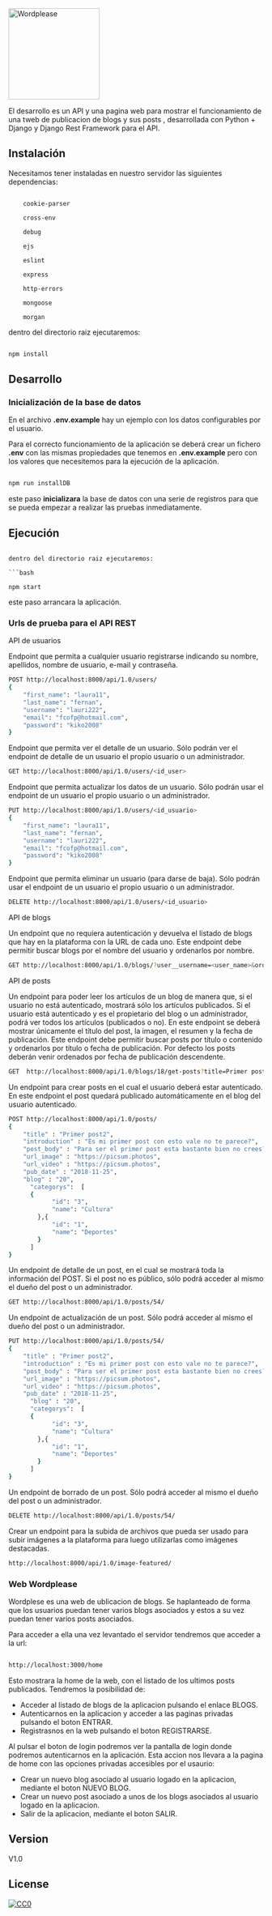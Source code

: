 <img src="https://github.com/kiko2008/wordplease/blob/master/general/static/wordplease.png" height="180" alt="Wordplease" />


El desarrollo es un API y una pagina web para mostrar el funcionamiento de una tweb de publicacion de blogs y sus posts 
, desarrollada con Python + Django y Django Rest Framework para el API.


## Instalación



Necesitamos tener instaladas en nuestro servidor las siguientes dependencias:



```

    cookie-parser

    cross-env

    debug

    ejs

    eslint

    express

    http-errors

    mongoose

    morgan

```

dentro del directorio raiz ejecutaremos:

```bash

npm install

```


## Desarrollo



### Inicialización de la base de datos

En el archivo **.env.example** hay un ejemplo con los datos configurables por el usuario.

Para el correcto funcionamiento de la aplicación se deberá crear un fichero **.env** con las mismas propiedades que tenemos en **.env.example** pero con los valores que necesitemos para la ejecución de la aplicación.



```bash

npm run installDB

```

este paso **inicializara** la base de datos con una serie de registros para que se pueda empezar a realizar las pruebas inmediatamente.

## Ejecución

```

dentro del directorio raiz ejecutaremos:

```bash

npm start

```

este paso arrancara la aplicación.



### Urls de prueba para el API REST


API de usuarios

Endpoint que permita a cualquier usuario registrarse indicando su nombre, apellidos, nombre de usuario, e-mail y contraseña.

```bash
POST http://localhost:8000/api/1.0/users/
{
    "first_name": "laura11",
    "last_name": "fernan",
    "username": "lauri222",
    "email": "fcofp@hotmail.com",
    "password": "kiko2008"
}
```
Endpoint que permita ver el detalle de un usuario. Sólo podrán ver el endpoint de detalle de un usuario el propio usuario o un administrador.

```bash
GET http://localhost:8000/api/1.0/users/<id_user>
```
Endpoint que permita actualizar los datos de un usuario. Sólo podrán usar el endpoint de un usuario el propio usuario o un administrador.
```bash
PUT http://localhost:8000/api/1.0/users/<id_usuario>
{
    "first_name": "laura11",
    "last_name": "fernan",
    "username": "lauri222",
    "email": "fcofp@hotmail.com",
    "password": "kiko2008"
}
```
Endpoint que permita eliminar un usuario (para darse de baja). Sólo podrán usar el endpoint de un usuario el propio usuario o un administrador.
```bash
DELETE http://localhost:8000/api/1.0/users/<id_usuario>
```


API de blogs

Un endpoint que no requiera autenticación y devuelva el listado de blogs que hay en la plataforma con la URL de cada uno. Este endpoint debe permitir buscar blogs por el nombre del usuario y ordenarlos por nombre.
```bash
GET http://localhost:8000/api/1.0/blogs/?user__username=<user_name>&ordering=title
```

API de posts

Un endpoint para poder leer los artículos de un blog de manera que, si el usuario no está autenticado, mostrará sólo los artículos publicados. Si el usuario está autenticado y es el propietario del blog o un administrador, podrá ver todos los artículos (publicados o no). En este endpoint se deberá mostrar únicamente el título del post, la imagen, el resumen y la fecha de publicación. Este endpoint debe permitir buscar posts por título o contenido y ordenarlos por título o fecha de publicación. Por defecto los posts deberán venir ordenados por fecha de publicación descendente.
```bash
GET  http://localhost:8000/api/1.0/blogs/18/get-posts?title=Primer post&ordering=title
```
Un endpoint para crear posts en el cual el usuario deberá estar autenticado. En este endpoint el post quedará publicado automáticamente en el blog del usuario autenticado.
```bash
POST http://localhost:8000/api/1.0/posts/
{
    "title" : "Primer post2",
    "introduction" : "Es mi primer post con esto vale no te parece?",
    "post_body" : "Para ser el primer post esta bastante bien no crees?",
    "url_image" : "https://picsum.photos",
    "url_video" : "https://picsum.photos",
    "pub_date" : "2018-11-25",
  	"blog" : "20",
	  "categorys":  [
      {
		    "id": "3",
		    "name": "Cultura"
	    },{
		    "id": "1",
		    "name": "Deportes"
	    }
	  ]	
}
```
Un endpoint de detalle de un post, en el cual se mostrará toda la información del POST. Si el post no es público, sólo podrá acceder al mismo el dueño del post o un administrador.
```bash
GET http://localhost:8000/api/1.0/posts/54/
```
Un endpoint de actualización de un post. Sólo podrá acceder al mismo el dueño del post o un administrador.
```bash
PUT http://localhost:8000/api/1.0/posts/54/
{
    "title" : "Primer post2",
    "introduction" : "Es mi primer post con esto vale no te parece?",
    "post_body" : "Para ser el primer post esta bastante bien no crees?",
    "url_image" : "https://picsum.photos",
    "url_video" : "https://picsum.photos",
    "pub_date" : "2018-11-25",
	  "blog" : "20",
	  "categorys":  [
      {
		    "id": "3",
		    "name": "Cultura"
	    },{
		    "id": "1",
		    "name": "Deportes"
	    }
	  ]	
}
```
Un endpoint de borrado de un post. Sólo podrá acceder al mismo el dueño del post o un administrador.
```bash
DELETE http://localhost:8000/api/1.0/posts/54/
```

Crear un endpoint para la subida de archivos que pueda ser usado para subir imágenes a la plataforma para luego utilizarlas como imágenes destacadas.
```bash
http://localhost:8000/api/1.0/image-featured/
```


### Web Wordplease

Wordplese es una web de ublicacion de blogs. Se haplanteado de forma que los usuarios puedan tener varios blogs asociados y estos a su vez puedan tener varios posts asociados.

Para acceder a ella una vez levantado el servidor tendremos que acceder a la url:

```bash

http://localhost:3000/home

```

Esto mostrara la home de la web, con el listado de los ultimos posts publicados. 
Tendremos la posibilidad de:

  * Acceder al listado de blogs de la aplicacion pulsando el enlace BLOGS.
  * Autenticarnos en la aplicacion y acceder a las paginas privadas pulsando el boton ENTRAR. 
  * Registrasnos en la web pulsando el boton REGISTRARSE.


Al pulsar el boton de login podremos ver la pantalla de login donde podremos autenticarnos en la aplicación. Esta accion nos llevara a la pagina de home con las opciones privadas accesibles por el usaurio:

  * Crear un nuevo blog asociado al usuario logado en la aplicacion, mediante el boton NUEVO BLOG.
  * Crear un nuevo post asociado a unos de los blogs asociados al usuario logado en la aplicacion.
  * Salir de la aplicacion, mediante el boton SALIR.


## Version



 V1.0



## License

[![CC0](https://licensebuttons.net/p/zero/1.0/88x31.png)](https://creativecommons.org/publicdomain/zero/1.0/)
